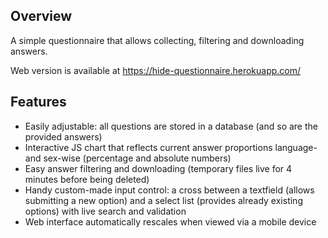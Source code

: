 ## Overview
A simple questionnaire that allows collecting, filtering and downloading answers.

Web version is available at https://hide-questionnaire.herokuapp.com/

## Features
- Easily adjustable: all questions are stored in a database (and so are the provided answers)
- Interactive JS chart that reflects current answer proportions language- and sex-wise (percentage and absolute numbers)
- Easy answer filtering and downloading (temporary files live for 4 minutes before being deleted)
- Handy custom-made input control: a cross between a textfield (allows submitting a new option) and a select list (provides already existing options) with live search and validation
- Web interface automatically rescales when viewed via a mobile device

